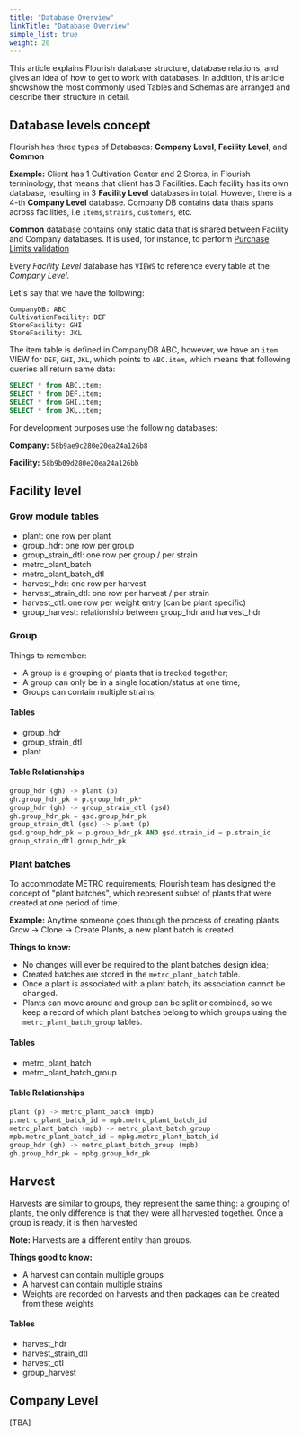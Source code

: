 ```yaml
---
title: "Database Overview"
linkTitle: "Database Overview"
simple_list: true
weight: 20
---
```


This article explains Flourish database structure, database relations, and gives an idea of how to get to work with databases. In addition, this article showshow the most commonly used Tables and Schemas are arranged and describe their structure in detail.

## Database levels concept

Flourish has three types of Databases: **Company Level**, **Facility Level**, and **Common**

**Example:** Client has 1 Cultivation Center and 2 Stores, in Flourish terminology, that means that client has 3 Facilities. Each facility has its own database, resulting in 3 **Facility Level** databases in total. However, there is a 4-th **Company Level** database. Company DB contains data thats spans across facilities, i.e `items`,`strains`, `customers`, etc.

**Common** database contains only static data that is shared between Facility and Company databases. It is used, for instance, to perform [Purchase Limits validation]()

Every *Facility Level* database has `VIEWS` to reference every table at the *Company Level.*

Let's say that we have the following:

```text
CompanyDB: ABC
CultivationFacility: DEF
StoreFacility: GHI
StoreFacility: JKL
```

The item table is defined in CompanyDB ABC, however, we have an `item` VIEW for `DEF`, `GHI`, `JKL`, which points to `ABC.item`, which means that following queries all return same data:

```sql
SELECT * from ABC.item;
SELECT * from DEF.item;
SELECT * from GHI.item;
SELECT * from JKL.item;
```

For development purposes use the following databases:

**Company:**  `58b9ae9c280e20ea24a126b8`

**Facility:** `58b9b09d280e20ea24a126bb`

## Facility level

### Grow module tables

- plant: one row per plant
- group_hdr: one row per group
- group_strain_dtl: one row per group / per strain
- metrc_plant_batch
- metrc_plant_batch_dtl
- harvest_hdr: one row per harvest
- harvest_strain_dtl: one row per harvest / per strain
- harvest_dtl: one row per weight entry (can be plant specific)
- group_harvest: relationship between group_hdr and harvest_hdr

### Group

Things to remember:

- A group is a grouping of plants that is tracked together;
- A group can only be in a single location/status at one time;
- Groups can contain multiple strains;

#### Tables

- group_hdr
- group_strain_dtl
- plant

#### Table Relationships

```sql
group_hdr (gh) -> plant (p)
gh.group_hdr_pk = p.group_hdr_pk*
group_hdr (gh) -> group_strain_dtl (gsd)
gh.group_hdr_pk = gsd.group_hdr_pk
group_strain_dtl (gsd) -> plant (p)
gsd.group_hdr_pk = p.group_hdr_pk AND gsd.strain_id = p.strain_id
group_strain_dtl.group_hdr_pk
```

### Plant batches

To accommodate METRC requirements, Flourish team has designed the concept of "plant batches", which represent subset of plants that were created at one period of time.

**Example:** Anytime someone goes through the process of creating plants Grow -> Clone -> Create Plants, a new plant batch is created.

**Things to know:**

- No changes will ever be required to the plant batches design idea;
- Created batches are stored in the `metrc_plant_batch` table.
- Once a plant is associated with a plant batch, its association cannot be changed.
- Plants can move around and group can be split or combined, so we keep a record of which plant batches belong to which groups using the `metrc_plant_batch_group` tables.

#### Tables

- metrc_plant_batch
- metrc_plant_batch_group

#### Table Relationships

```sql
plant (p) -> metrc_plant_batch (mpb)
p.metrc_plant_batch_id = mpb.metrc_plant_batch_id
metrc_plant_batch (mpb) -> metrc_plant_batch_group
mpb.metrc_plant_batch_id = mpbg.metrc_plant_batch_id
group_hdr (gh) -> metrc_plant_batch_group (mpb)
gh.group_hdr_pk = mpbg.group_hdr_pk
```

## Harvest

Harvests are similar to groups, they represent the same thing: a grouping of plants, the only difference is that they were all harvested together. Once a group is ready, it is then harvested

**Note:** Harvests are a different entity than groups.

**Things good to know:**

- A harvest can contain multiple groups
- A harvest can contain multiple strains
- Weights are recorded on harvests and then packages can be created from these weights

#### Tables

- harvest_hdr
- harvest_strain_dtl
- harvest_dtl
- group_harvest

## Company Level

[TBA]
